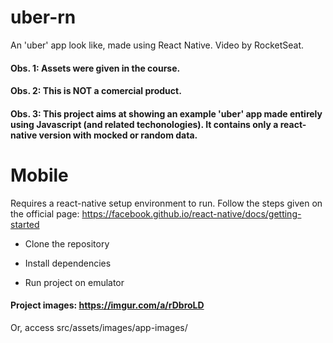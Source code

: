 # uber-rn
An 'uber' app look like, made using React Native. Video by RocketSeat.

#### Obs. 1: Assets were given in the course.
#### Obs. 2: This is NOT a comercial product.
#### Obs. 3: This project aims at showing an example 'uber' app made entirely using Javascript (and related techonologies). It contains only a react-native version with mocked or random data.

# Mobile
Requires a react-native setup environment to run. Follow the steps given on the official page: https://facebook.github.io/react-native/docs/getting-started
- Clone the repository

- Install dependencies

- Run project on emulator

#### Project images: https://imgur.com/a/rDbroLD
Or, access src/assets/images/app-images/
